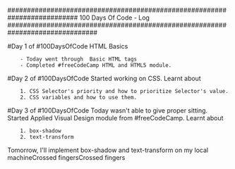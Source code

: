 ########################################################################## 100 Days Of Code - Log ###############################################################################

#Day 1 of  #100DaysOfCode 
    HTML Basics

        - Today went through  Basic HTML tags
        - Completed #freeCodeCamp HTML and HTML5 module.

#Day 2 of #100DaysOfCode 
    Started working on CSS. Learnt about

        1. CSS Selector's priority and how to prioritize Selector's value.
        2. CSS variables and how to use them.
     
#Day 3 of #100DaysOfCode 
    Today wasn't able to give proper sitting. Started Applied Visual Design module from #freeCodeCamp.
    Learnt about
    
        1. box-shadow
        2. text-transform
   
   Tomorrow, I'll implement box-shadow and text-transform on my local machineCrossed fingersCrossed fingers
